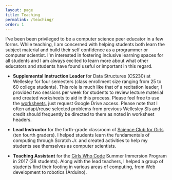 ```yaml
---
layout: page
title: Teaching
permalink: /teaching/
order: 1
---
```


I've been been privileged to be a computer science peer educator in a few forms. While teaching, I am concerned with helping students both learn the subject material and build their self confidence as a programmer or computer scientist. I'm interested in fostering inclusive learning spaces for all students and I am always excited to learn more about what other educators and students have found useful or important in this regard.

* __Supplemental Instruction Leader__ for Data Structures (CS230) at Wellesley for four semesters (class enrollment size ranging from 25 to 60 college students). This role is much like that of a recitation leader; I provided two sessions per week for students to review lecture material and created worksheets to aid in this process. Please feel free to use the [worksheets](https://drive.google.com/drive/folders/1AqZUX2DnbirPe9qpzD7cOz8_-1nohemv?usp=sharing), just request Google Drive access. Please note that I often adapt/reuse selected problems from previous Wellesley SIs and credit should frequently be directed to them as noted in worksheet headers.

* __Lead Instructor__ for the forth-grade classroom of [Science Club for Girls](https://www.scienceclubforgirls.org/) (ten fourth graders). I helped students learn the fundamentals of computing through Scratch Jr. and created activities to help my students see themselves as computer scientists.

* __Teaching Assistant__ for the [Girls Who Code](https://girlswhocode.com/) Summer Immersion Program in 2017 (38 students). Along with the lead teachers, I helped a group of students find their footing in various areas of computing, from Web development to robotics (Arduino). 



